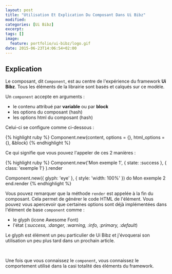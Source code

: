 ```yaml
---
layout: post
title: "Utilisation Et Explication Du Composant Dans Ui Bibz"
modified:
categories: [Ui Bibz]
excerpt:
tags: []
image:
  feature: portfolio/ui-bibz/logo.gif
date: 2015-06-23T14:06:54+02:00
---
```


## Explication

Le composant, dit ```Component```, est au centre de l'expérience du
framework **Ui Bibz**. Tous les éléments de la librairie sont basés et calqués
sur ce modèle.

Un ```component``` accepte en arguments :

* le contenu attribué par **variable** ou par **block**
* les options du composant (hash)
* les options html du composant (hash)

Celui-ci se configure comme ci-dessous :

{% highlight ruby %}
  Component.new(content, options = {}, html_options = {}, &block)
{% endhighlight %}

Ce qui signifie que vous pouvez l'appeler de ces 2 manières :

{% highlight ruby %}
Component.new('Mon exemple 1', { state: :success }, { class: 'exemple 1'} ).render

Component.new({ glyph: 'eye' }, { style: 'width: 100%' }) do
  Mon exemple 2
end.render
{% endhighlight %}

Vous pouvez remarquer que la méthode ```render``` est appelée à la fin du
composant. Cela permet de générer le code HTML de l'élément.
Vous pouvez vous apercevoir que certaines options sont déjà implémentées dans
l'élément de base ```component``` comme :

* le glyph (icone Awesome Font)
* l'état (_:success, :danger, :warning, :info, :primary, :default_)

Le glyph est élément un peu particulier de Ui Bibz et j'évoquerai son
utilisation un peu plus tard dans un prochain article.

<br/>

Une fois que vous connaissez le ```component```, vous connaissez le comportement
utilisé dans la casi totalité des éléments du framework.



